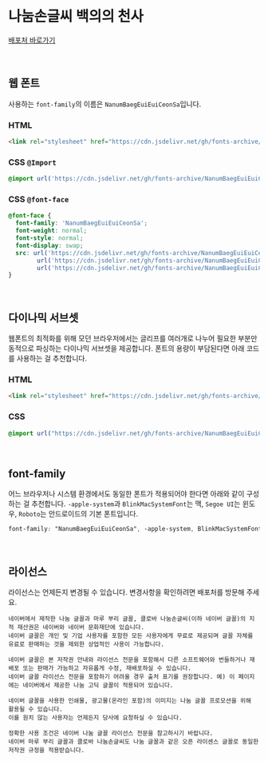 # 나눔손글씨 백의의 천사

[배포처 바로가기](https://hangeul.naver.com/fonts/search?f=clova)

&nbsp;

## 웹 폰트

사용하는 `font-family`의 이름은 `NanumBaegEuiEuiCeonSa`입니다.

### HTML

```html
<link rel="stylesheet" href="https://cdn.jsdelivr.net/gh/fonts-archive/NanumBaegEuiEuiCeonSa/NanumBaegEuiEuiCeonSa.css" type="text/css"/>
```

### CSS `@Import`

```css
@import url('https://cdn.jsdelivr.net/gh/fonts-archive/NanumBaegEuiEuiCeonSa/NanumBaegEuiEuiCeonSa.css');
```

### CSS `@font-face`

```css
@font-face {
  font-family: 'NanumBaegEuiEuiCeonSa';
  font-weight: normal;
  font-style: normal;
  font-display: swap;
  src: url('https://cdn.jsdelivr.net/gh/fonts-archive/NanumBaegEuiEuiCeonSa/NanumBaegEuiEuiCeonSa.woff2') format('woff2'),
        url('https://cdn.jsdelivr.net/gh/fonts-archive/NanumBaegEuiEuiCeonSa/NanumBaegEuiEuiCeonSa.woff') format('woff'),
        url('https://cdn.jsdelivr.net/gh/fonts-archive/NanumBaegEuiEuiCeonSa/NanumBaegEuiEuiCeonSa.ttf') format('truetype');
}
```

&nbsp;

## 다이나믹 서브셋

웹폰트의 최적화를 위해 모던 브라우저에서는 글리프를 여러개로 나누어 필요한 부분만 동적으로 파싱하는 다이나믹 서브셋을 제공합니다. 폰트의 용량이 부담된다면 아래 코드를 사용하는 걸 추천합니다.

### HTML

```html
<link rel="stylesheet" href="https://cdn.jsdelivr.net/gh/fonts-archive/NanumBaegEuiEuiCeonSa/subsets/NanumBaegEuiEuiCeonSa-dynamic-subset.css" type="text/css"/>
```

### CSS

```css
@import url("https://cdn.jsdelivr.net/gh/fonts-archive/NanumBaegEuiEuiCeonSa/subsets/NanumBaegEuiEuiCeonSa-dynamic-subset.css");
```

&nbsp;

## font-family

어느 브라우저나 시스템 환경에서도 동일한 폰트가 적용되어야 한다면 아래와 같이 구성하는 걸 추천합니다. `-apple-system`과 `BlinkMacSystemFont`는 맥, `Segoe UI`는 윈도우, `Roboto`는 안드로이드의 기본 폰트입니다.

```css
font-family: "NanumBaegEuiEuiCeonSa", -apple-system, BlinkMacSystemFont, "Segoe UI",Roboto, Oxygen, Ubuntu, Cantarell, "Open Sans", "Helvetica Neue", sans-serif;
```

&nbsp;

## 라이선스

라이선스는 언제든지 변경될 수 있습니다. 변경사항을 확인하려면 배포처를 방문해 주세요.

```
네이버에서 제작한 나눔 글꼴과 마루 부리 글꼴, 클로바 나눔손글씨(이하 네이버 글꼴)의 지적 재산권은 네이버와 네이버 문화재단에 있습니다.
네이버 글꼴은 개인 및 기업 사용자를 포함한 모든 사용자에게 무료로 제공되며 글꼴 자체를 유료로 판매하는 것을 제외한 상업적인 사용이 가능합니다.

네이버 글꼴은 본 저작권 안내와 라이선스 전문을 포함해서 다른 소프트웨어와 번들하거나 재배포 또는 판매가 가능하고 자유롭게 수정, 재배포하실 수 있습니다.
네이버 글꼴 라이선스 전문을 포함하기 어려울 경우 출처 표기를 권장합니다. 예) 이 페이지에는 네이버에서 제공한 나눔 고딕 글꼴이 적용되어 있습니다.

네이버 글꼴을 사용한 인쇄물, 광고물(온라인 포함)의 이미지는 나눔 글꼴 프로모션을 위해 활용될 수 있습니다.
이를 원치 않는 사용자는 언제든지 당사에 요청하실 수 있습니다.

정확한 사용 조건은 네이버 나눔 글꼴 라이선스 전문을 참고하시기 바랍니다.
네이버 마루 부리 글꼴과 클로바 나눔손글씨도 나눔 글꼴과 같은 오픈 라이센스 글꼴로 동일한 저작권 규정을 적용받습니다.
```
